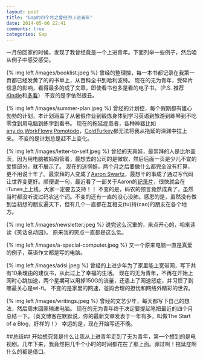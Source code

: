 ```yaml
---
layout: post
title: "Gap的四个月之曾经的上进青年"
date: 2014-05-06 22:41
comments: true
categories: Gap
---
```


一月份回家的时候，发现了我曾经竟是一个上进青年。下面列举一些例子，然后咱从例子中感受感受。

{% img left /images/booklist.jpeg %}
曾经的整理控，每一本书都记录在我第一页都已经发黄了的的书单上，从百科全书到哈利波特。
现在的无为青年，受碎片信息的影响，看得最多的成了文章，即使看书也多是看的电子书。（P.S. 推荐[Kindle](https://kindle.amazon.com/)和[多看](http://www.duokan.com/)）
不变的是字依然很丑。

{% img left /images/summer-plan.jpeg %}
曾经的计划控，每个假期都有雄心勃勃的计划，本计划涵盖了从暑假作业到锻炼身体到学习英语到旅游到练琴到不吃零食到用电脑到练字到看书。
现在的拖延症患者，各种神器比如[any.do](http://www.any.do/),[WorkFlowy](https://workflowy.com/),[Pomotodo](https://chrome.google.com/webstore/detail/pomotodo/algakdpepofkajponmledaldoloboinf?hl=en)，[ColdTurkey](http://getcoldturkey.com/)都无法将我从拖延的深渊中拉上来。
不变的是计划总是赶不上变化。

{% img left /images/letter-to-self.jpeg %}
曾经的天真娃，最崇拜的人是比尔盖茨，因为用电脑被妈妈管着，最想去的公司的是微软，然后后面一页是少儿不宜的爱情部分，就不展示了。
现在的迷惘娃，两个月之后要做什么都完全没有打算，更不用说十年了。最崇拜的人变成了[Aaron Swartz](http://www.aaronsw.com/weblog/)，最想干的事成了通过写代码让世界变更好。顺便说一句，最近看了一部关于Aaron的[纪录片](http://aaronswartzthedocumentary.com/)，很快就会在iTunes上上线，大家一定要去支持！！
不变的是，码农的预言竟然成真了，虽然当时都没听说过码农这个词。不变的还有一直的没心没肺。感恩的是，虽然没有做到当初想的朋友遍天下，但有几个一直都在互相支(tu)持(cao)的朋友在各个地方。

{% img left /images/newsletter.jpeg %}
说完这么沉重的，来点开心的，咱来读读《笑话总动园》。
原来我的笑点一直都是这么低。

{% img left /images/a-special-computer.jpeg %}
又一个原来电脑一直是真爱的例子，英语作文都是写的电脑。

{% img left /images/adsl.jpeg %}
曾经的上进少年为了家里能上宽带网，写下共有10条理由的建议书，从此过上了幸福的生活。
现在的无为青年，不再在开始上网时心跳加速，两个星期可以用掉150G的流量，还患上了网速怒症，并习惯了到哪最关心是wi-fi。
不变的是家里的网速，爸妈合理的担忧和网络外精彩的世界。

{% img left /images/writings.jpeg %}
曾经的文艺少年，每天都写下自己的想法，然后周末回家输进电脑。
现在的无为青年终于决定要提起笔把最近的四个月总结一下。（英文博客在默默说，你的最新文章发表于一年有多，叫做The Start of a Blog，好样的！）
幸运的是，现在开始写还不晚。

##总结##
开始想究竟是什么让我从上进青年走到了无为青年，第一个想到的是电视剧。几年下来，我竟然把几千个小时的时间都花在了那上面。罪过啊！拖延症啊什么的都是借口。

